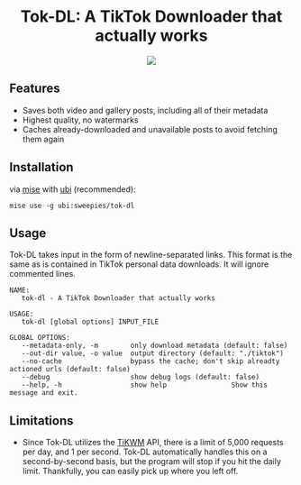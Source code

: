 <h1 align="center">
  Tok-DL: A TikTok Downloader that actually works
</h1>
<p align="center">
  <img src="https://github.com/user-attachments/assets/9d57a8a9-18d2-4751-b573-466f57607840" />
</p>

## Features
- Saves both video and gallery posts, including all of their metadata
- Highest quality, no watermarks
- Caches already-downloaded and unavailable posts to avoid fetching them again

## Installation
via [mise](https://mise.jdx.dev) with [ubi](https://github.com/houseabsolute/ubi) (recommended):
```shell
mise use -g ubi:sweepies/tok-dl
```

## Usage
Tok-DL takes input in the form of newline-separated links. This format is the same as is contained in TikTok personal data downloads. It will ignore commented lines.

```shell
NAME:
   tok-dl - A TikTok Downloader that actually works

USAGE:
   tok-dl [global options] INPUT_FILE

GLOBAL OPTIONS:
   --metadata-only, -m        only download metadata (default: false)
   --out-dir value, -o value  output directory (default: "./tiktok")
   --no-cache                 bypass the cache; don't skip alreadty actioned urls (default: false)
   --debug                    show debug logs (default: false)
   --help, -h                 show help                Show this message and exit.
```

## Limitations
- Since Tok-DL utilizes the [TiKWM](https://www.tikwm.com/) API, there is a limit of 5,000 requests per day, and 1 per second. Tok-DL automatically handles this on a second-by-second basis, but the program will stop if you hit the daily limit. Thankfully, you can easily pick up where you left off.
